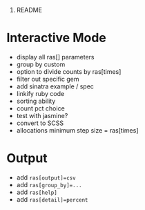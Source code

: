 1. README

Interactive Mode
================

* display all ras[] parameters
* group by custom
* option to divide counts by ras[times]
* filter out specific gem
* add sinatra example / spec
* linkify ruby code
* sorting ability
* count pct choice
* test with jasmine?
* convert to SCSS
* allocations minimum step size = ras[times]

Output
======

* add `ras[output]=csv`
* add `ras[group_by]=...`
* add `ras[help]`
* add `ras[detail]=percent`

